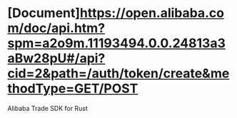 # [Document]<https://open.alibaba.com/doc/api.htm?spm=a2o9m.11193494.0.0.24813a3aBw28pU#/api?cid=2&path=/auth/token/create&methodType=GET/POST>

Alibaba Trade SDK for Rust
